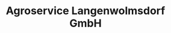 ---
title: "Agroservice Langenwolmsdorf GmbH"
url: /stolpen/agroservice-langenwolmsdorf-gmbh/
shop: Autowerkstatt
---